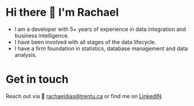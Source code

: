 # Hi there 👋 I'm Rachael

<!--
**RachaelDias/RachaelDias** is a ✨ _special_ ✨ repository because its `README.md` (this file) appears on your GitHub profile.

Here are some ideas to get you started:

- 🔭 I’m currently working on ...
- 🌱 I’m currently learning ...
- 👯 I’m looking to collaborate on ...
- 🤔 I’m looking for help with ...
- 💬 Ask me about ...
- 📫 How to reach me: ...
- 😄 Pronouns: ...
- ⚡ Fun fact: ...
-->
- I am a developer with 5+ years of experience in data integration and business intelligence.
- I have been involved with all stages of the data lifecycle.
- I have a firm foundation in statistics, database management and data analysis. 
 

# Get in touch
Reach out via :e-mail: rachaeldias@trentu.ca or find me on [LinkedIN](https://www.linkedin.com/in/rachael-dias-210200115/).
 
